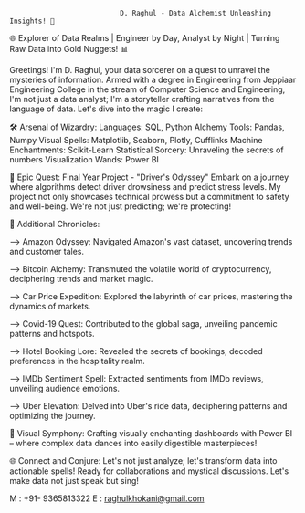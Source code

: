 
                               D. Raghul - Data Alchemist Unleashing Insights! 🚀

🌐 Explorer of Data Realms | Engineer by Day, Analyst by Night | Turning Raw Data into Gold Nuggets! 📊

Greetings! I'm D. Raghul, your data sorcerer on a quest to unravel the mysteries of information. Armed with a degree in Engineering from Jeppiaar Engineering College in the stream of Computer Science and Engineering, I'm not just a data analyst; I'm a storyteller crafting narratives from the language of data. Let's dive into the magic I create:



🛠️ Arsenal of Wizardry:
Languages: SQL, Python
Alchemy Tools: Pandas, Numpy
Visual Spells: Matplotlib, Seaborn, Plotly, Cufflinks
Machine Enchantments: Scikit-Learn
Statistical Sorcery: Unraveling the secrets of numbers
Visualization Wands: Power BI


🚀 Epic Quest: Final Year Project - "Driver's Odyssey"
Embark on a journey where algorithms detect driver drowsiness and predict stress levels. My project not only showcases technical prowess but a commitment to safety and well-being. We're not just predicting; we're protecting!

🌟 Additional Chronicles:

--> Amazon Odyssey: Navigated Amazon's vast dataset, uncovering trends and customer tales.

--> Bitcoin Alchemy: Transmuted the volatile world of cryptocurrency, deciphering trends and market magic.

--> Car Price Expedition: Explored the labyrinth of car prices, mastering the dynamics of markets.

--> Covid-19 Quest: Contributed to the global saga, unveiling pandemic patterns and hotspots.

--> Hotel Booking Lore: Revealed the secrets of bookings, decoded preferences in the hospitality realm.

--> IMDb Sentiment Spell: Extracted sentiments from IMDb reviews, unveiling audience emotions.

--> Uber Elevation: Delved into Uber's ride data, deciphering patterns and optimizing the journey.


🎨 Visual Symphony:
Crafting visually enchanting dashboards with Power BI – where complex data dances into easily digestible masterpieces!

🌐 Connect and Conjure:
Let's not just analyze; let's transform data into actionable spells! Ready for collaborations and mystical discussions. Let's make data not just speak but sing!



M : +91- 9365813322
E :  raghulkhokani@gmail.com
